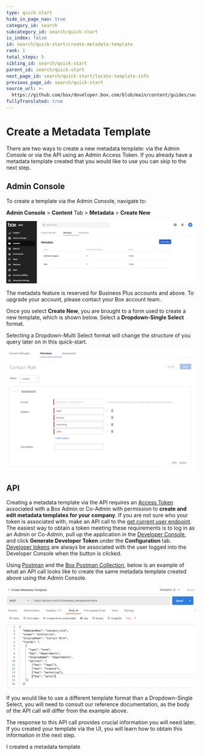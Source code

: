 ```yaml
---
type: quick-start
hide_in_page_nav: true
category_id: search
subcategory_id: search/quick-start
is_index: false
id: search/quick-start/create-metadata-template
rank: 1
total_steps: 5
sibling_id: search/quick-start
parent_id: search/quick-start
next_page_id: search/quick-start/locate-template-info
previous_page_id: search/quick-start
source_url: >-
  https://github.com/box/developer.box.com/blob/main/content/guides/search/quick-start/1-create-metadata-template.md
fullyTranslated: true
---
```

# Create a Metadata Template

There are two ways to create a new metadata template: via the Admin Console or via the API using an Admin Access Token. If you already have a metadata template created that you would like to use you can skip to the next step.

## Admin Console

To create a template via the Admin Console, navigate to:

**Admin Console** > **Content** Tab > **Metadata** > **Create New**

<ImageFrame center>

![Create Metadata Template](./images/create-template.png)

</ImageFrame>

<Message warning>

The metadata feature is reserved for Business Plus accounts and above. To upgrade your account, please contact your Box account team.

</Message>

Once you select **Create New**, you are brought to a form used to create a new template, which is shown below. Select a **Dropdown-Single Select** format.

<Message warning>

Selecting a Dropdown-Multi Select format will change the structure of you query later on in this quick-start.

</Message>

<ImageFrame center>

![Metadata Template Form](./images/template-form.png)

</ImageFrame>

## API

Creating a metadata template via the API requires an [Access Token][at] associated with a Box Admin or Co-Admin with permission to **create and edit metadata templates for your company**. If you are not sure who your token is associated with, make an API call to the [get current user endpoint][current-user]. The easiest way to obtain a token meeting these requirements is to log in as an Admin or Co-Admin, pull up the application in the [Developer Console][dc], and click **Generate Developer Token** under the **Configuration** tab. [Developer tokens][dt] are always be associated with the user logged into the Developer Console when the button is clicked.

Using [Postman][postman] and the [Box Postman Collection][post-collab], below is an example of what an API call looks like to create the same metadata template created above using the Admin Console. 

<ImageFrame center>

![Create Template API Call](./images/create-call.png)

</ImageFrame>

<Message tip>

If you would like to use a different template format than a Dropdown-Single Select, you will need to consult our reference documentation, as the body of the API call will differ from the example above.

</Message>

The response to this API call provides crucial information you will need later. If you created your template via the UI, you will learn how to obtain this information in the next step.

<Next>

I created a metadata template

</Next>

[at]: g://authentication/tokens/

[current-user]: e://get-users-me/

[dc]: https://account.box.com/developers/console

[dt]: g://authentication/tokens/developer-tokens/

[postman]: https://postman.com/

[post-collab]: g://tooling/postman/
